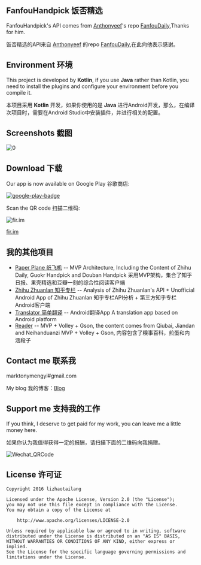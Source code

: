 ## FanfouHandpick 饭否精选

FanfouHandpick's API comes from [Anthonyeef](https://github.com/Anthonyeef)'s repo [FanfouDaily](https://github.com/Anthonyeef/FanfouDaily),Thanks for him.

饭否精选的API来自 [Anthonyeef](https://github.com/Anthonyeef) 的repo [FanfouDaily](https://github.com/Anthonyeef/FanfouDaily),在此向他表示感谢。

## Environment 环境
This project is developed by **Kotlin**, if you use **Java** rather than Kotlin, you need to install the plugins and configure your environment before you compile it.

本项目采用 **Kotlin** 开发，如果你使用的是 **Java** 进行Android开发，那么，在编译次项目时，需要在Android Studio中安装插件，并进行相关的配置。

## Screenshots 截图
![0](https://github.com/marktony/FanfouHandpick/blob/master/screenshots/0.png)

## Download 下载
Our app is now available on Google Play 谷歌商店:

[![google-play-badge](https://github.com/marktony/FanfouHandpick/blob/master/screenshots/google-play-badge.png)](https://play.google.com/store/apps/details?id=com.marktony.fanfouhandpick)

Scan the QR code 扫描二维码:

![fir.im](https://github.com/marktony/FanfouHandpick/blob/master/screenshots/download_link.png)

[fir.im](http://fir.im/1nq6)

## 我的其他项目
+ [Paper Plane 纸飞机](https://github.com/marktony/ZhiHuDaily) -- MVP Architecture, Including the Content of Zhihu Daily, Guokr Handpick and Douban Handpick 采用MVP架构，集合了知乎日报、果壳精选和豆瓣一刻的综合性阅读客户端
+ [Zhihu Zhuanlan 知乎专栏](https://github.com/marktony/zhuanlan) -- Analysis of Zhihu Zhuanlan's API + Unofficial Android App of Zhihu Zhuanlan 知乎专栏API分析 + 第三方知乎专栏Android客户端
+ [Translator 简单翻译](https://github.com/marktony/Translator) -- Android翻译App A translation app based on Android platform
+ [Reader](https://github.com/marktony/Reader) -- MVP + Volley + Gson, the content comes from Qiubai, Jiandan and Neihanduanzi  MVP + Volley + Gson, 内容包含了糗事百科，煎蛋和内涵段子

## Contact me 联系我
marktonymengyi#gmail.com

My blog 我的博客：[Blog](http://marktony.github.io/)

## Support me 支持我的工作
If you think, I deserve to get paid for my work, you can leave me a little money here.

如果你认为我值得获得一定的报酬，请扫描下面的二维码向我捐赠。

![Wechat_QRCode](https://github.com/marktony/FanfouHandpick/blob/master/screenshots/wechat_qrcode.png)

## License 许可证

    Copyright 2016 lizhaotailang

    Licensed under the Apache License, Version 2.0 (the "License");
    you may not use this file except in compliance with the License.
    You may obtain a copy of the License at

        http://www.apache.org/licenses/LICENSE-2.0

    Unless required by applicable law or agreed to in writing, software
    distributed under the License is distributed on an "AS IS" BASIS,
    WITHOUT WARRANTIES OR CONDITIONS OF ANY KIND, either express or implied.
    See the License for the specific language governing permissions and
    limitations under the License.
